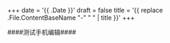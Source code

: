 +++ 
date = '{{ .Date }}' 
draft = false 
title = '{{ replace .File.ContentBaseName "-" " " | title }}' 
+++ 

####测试手机编辑####